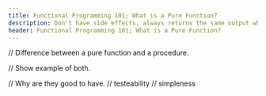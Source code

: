 ```yaml
---
title: Functional Programming 101; What is a Pure Function?
description: Don't have side effects, always returns the same output when taking the same inputs
header: Functional Programming 101; What is a Pure Function?
---
```


// Difference between a pure function and a procedure.

// Show example of both.

// Why are they good to have.
    // testeability
    // simpleness

